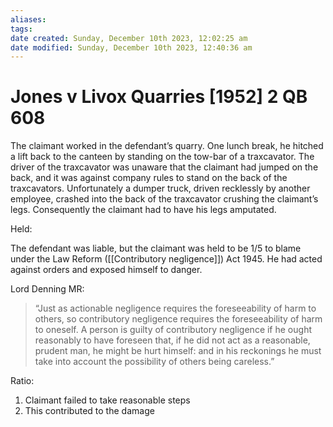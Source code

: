 ```yaml
---
aliases: 
tags: 
date created: Sunday, December 10th 2023, 12:02:25 am
date modified: Sunday, December 10th 2023, 12:40:36 am
---
```


# Jones v Livox Quarries [1952] 2 QB 608

The claimant worked in the defendant’s quarry. One lunch break, he hitched a lift back to the canteen by standing on the tow-bar of a traxcavator. The driver of the traxcavator was unaware that the claimant had jumped on the back, and it was against company rules to stand on the back of the traxcavators. Unfortunately a dumper truck, driven recklessly by another employee, crashed into the back of the traxcavator crushing the claimant’s legs. Consequently the claimant had to have his legs amputated.

Held:

The defendant was liable, but the claimant was held to be 1/5 to blame under the Law Reform ([[Contributory negligence]]) Act 1945. He had acted against orders and exposed himself to danger.

Lord Denning MR:

> “Just as actionable negligence requires the foreseeability of harm to others, so contributory negligence requires the foreseeability of harm to oneself. A person is guilty of contributory negligence if he ought reasonably to have foreseen that, if he did not act as a reasonable, prudent man, he might be hurt himself: and in his reckonings he must take into account the possibility of others being careless.”

Ratio:

1. Claimant failed to take reasonable steps
2. This contributed to the damage
